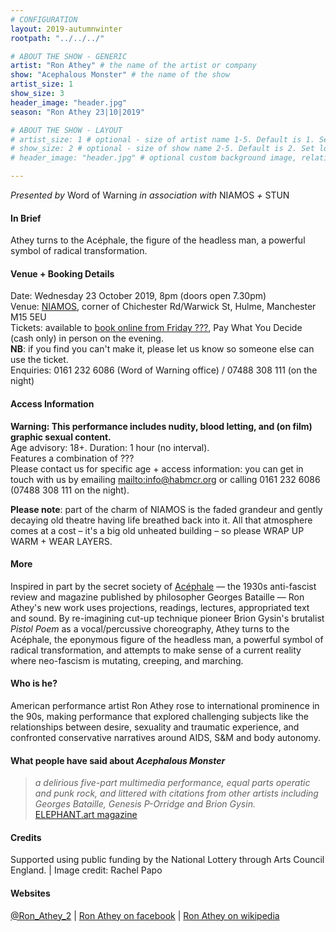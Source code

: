 ```yaml
---
# CONFIGURATION
layout: 2019-autumnwinter
rootpath: "../../../"

# ABOUT THE SHOW - GENERIC
artist: "Ron Athey" # the name of the artist or company
show: "Acephalous Monster" # the name of the show
artist_size: 1
show_size: 3
header_image: "header.jpg"    
season: "Ron Athey 23|10|2019"

# ABOUT THE SHOW - LAYOUT
# artist_size: 1 # optional - size of artist name 1-5. Default is 1. Set longer names to lower values
# show_size: 2 # optional - size of show name 2-5. Default is 2. Set longer names to lower values
# header_image: "header.jpg" # optional custom background image, relative to current page

---
```

*Presented by* Word of Warning *in association with* NIAMOS *+* STUN       
         
#### In Brief      
Athey turns to the Acéphale, the figure of the headless man, a powerful symbol of radical transformation.        
         
#### Venue + Booking Details       
Date: Wednesday 23 October 2019, 8pm (doors open 7.30pm)        
Venue: <a href="http://www.niamos.space" target="_blank">NIAMOS</a>, corner of Chichester Rd/Warwick St, Hulme, Manchester M15 5EU          
Tickets: available to <a href="http://wegottickets.com/event/462219" target="_blank">book online from Friday ???</a>, Pay What You Decide (cash only) in person on the evening.<br>**NB**: if you find you can't make it, please let us know so someone else can use the ticket.             
Enquiries: 0161 232 6086 (Word of Warning office) / 07488 308 111 (on the night)           
          
#### Access Information         
**Warning: This performance includes nudity, blood letting, and (on film) graphic sexual content.**<br>Age advisory: 18+. Duration: 1 hour (no interval).<br>Features a combination of ???<br>Please contact us for specific age + access information: you can get in touch with us by emailing <mailto:info@habmcr.org> or calling 0161 232 6086 (07488 308 111 on the night).           
         
**Please note**: part of the charm of NIAMOS is the faded grandeur and gently decaying old theatre having life breathed back into it. All that atmosphere comes at a cost – it's a big old unheated building – so please WRAP UP WARM + WEAR LAYERS.       
          
#### More         
Inspired in part by the secret society of <a href="https://en.wikipedia.org/wiki/Ac%C3%A9phale" target="_blank">Acéphale</a> — the 1930s anti-fascist review and magazine published by philosopher Georges Bataille — Ron Athey's new work uses projections, readings, lectures, appropriated text and sound.
By re-imagining cut-up technique pioneer Brion Gysin's brutalist *Pistol Poem* as a vocal/percussive choreography, Athey turns to the Acéphale, the eponymous figure of the headless man, a powerful symbol of radical transformation, and attempts to make sense of a current reality where neo-fascism is mutating, creeping, and marching.
         
#### Who is he?        
American performance artist Ron Athey rose to international prominence in the 90s, making performance that explored challenging subjects like the relationships between desire, sexuality and traumatic experience, and confronted conservative narratives around AIDS, S&M and body autonomy.
         
#### What people have said about *Acephalous Monster*         
>*a delirious five-part multimedia performance, equal parts operatic and punk rock, and littered with citations from other artists including Georges Bataille, Genesis P-Orridge and Brion Gysin.*<br><a href="http://elephant.art/notorious-performance-artist-ron-athey-secret-societies-apocalypse" target="_blank">ELEPHANT.art magazine</a>       
        
#### Credits          
Supported using public funding by the National Lottery through Arts Council England. | Image credit: Rachel Papo          
         
#### Websites          
<a href="http://twitter.com/Ron_Athey_2" target="_blank">@Ron_Athey_2</a> | <a href="http://www.facebook.com/Ron-Athey-203769179788311" target="_blank">Ron Athey on facebook</a>
| <a href="http://en.wikipedia.org/wiki/Ron_Athey" target="_blank">Ron Athey on wikipedia</a>
